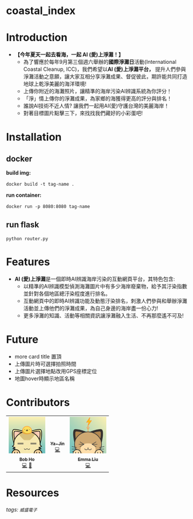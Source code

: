 # coastal_index

# Introduction
- **【今年夏天一起去看海，一起 AI (愛)上淨灘！】**
    - 為了響應於每年9月第三個週六舉辦的**國際淨灘日**活動(International Coastal Cleanup, ICC)，我們希望以**AI (愛)上淨灘平台，** 提升人們參與淨灘活動之意願，讓大家互相分享淨灘成果、督促彼此，期許能共同打造地球上乾淨美麗的海洋環境!
    - 上傳你附近的海灘照片，讓精準的海岸污染AI辨識系統為你評分！
    - 「淨」情上傳你的淨灘成果，為家鄉的海獲得更高的評分與排名！
    - 誰說AI技術不近人情? 讓我們一起用AI(愛)守護台灣的美麗海岸！
    - 對著目標圖片點擊三下，來找找我們藏好的小彩蛋吧!

# Installation
## docker
**build img:**
```python=
docker build -t tag-name .
```

**run container:**
```python=
docker run -p 8080:8080 tag-name
```

## run flask 
```python=
python router.py
```
# Features
- **AI (愛)上淨灘**是一個即時AI辨識海岸污染的互動網頁平台，其特色包含:
    - 以精準的AI辨識模型偵測海灘圖片中有多少海岸廢棄物，給予其汙染指數並針對各個地區總汙染程度進行排名。
    - 互動網頁中的即時AI辨識功能及動態汙染排名，刺激人們參與和舉辦淨灘活動並上傳他們的淨灘成果，為自己身邊的海岸盡一份心力!
    - 更多淨灘的知識、活動等相關資訊讓淨灘融入生活、不再那麼遙不可及!

# Future 
- more card title 置頂
- 上傳圖片時可選擇拍照時間
- 上傳圖片選擇地點改用GPS座標定位
- 地圖hover時顯示地區名稱

# Contributors
<table>
  <tr>
   <td align="center"><a href="https://sjtuytc.github.io/"><img src="flask/static/img/Bob_cat.png" width="100px;" alt="bob" width="100px;"/><br /><sub><b>Bob Ho</b></sub></a><br /><a href="https://github.com/dvlab-research/BlockNeRFPytorch/commits?author=sjtuytc" title="Code">💻</a> <a href="#maintenance-sjtuytc" title="Maintenance">🚧</a></td>
    <td align="center"><a href="https://github.com/SEUleaderYang"><img src="https://avatars.githubusercontent.com/u/55042050?v=4?s=100" width="100px;" alt=""/><br /><sub><b>Ya-Jin</b></sub></a><br /><a href="https://github.com/dvlab-research/BlockNeRFPytorch/commits?author=SEUleaderYang" title="Code">💻</a></td>
    <td align="center"><a href="https://github.com/SEUleaderYang"><img src= "flask/static/img/emma.png" width="100px;" alt="bob"/><br /><sub><b>Emma Liu</b></sub></a><br /><a href="https://github.com/dvlab-research/BlockNeRFPytorch/commits?author=SEUleaderYang" title="Code">💻</a></td>
  </tr>
</table>


# Resources


###### tags: `威盛電子`
